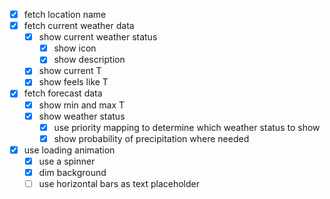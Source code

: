 - [x] fetch location name
- [x] fetch current weather data
  - [x] show current weather status
    - [x] show icon
    - [x] show description
  - [x] show current T
  - [x] show feels like T
- [x] fetch forecast data
  - [x] show min and max T
  - [x] show weather status
    - [x] use priority mapping to determine which weather status to show
    - [x] show probability of precipitation where needed
- [x] use loading animation
  - [x] use a spinner 
  - [x] dim background
  - [ ] use horizontal bars as text placeholder